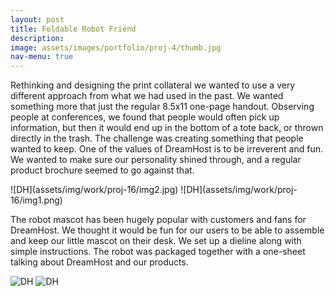 ```yaml
---
layout: post
title: Foldable Robot Friend
description: 
image: assets/images/portfolio/proj-4/thumb.jpg
nav-menu: true
---
```


<p>Rethinking and designing the print collateral we wanted to use a very different approach from what we had used in the past. We wanted something more that just the regular 8.5x11 one-page handout. Observing people at conferences, we found that people would often pick up information, but then it would end up in the bottom of a tote back, or thrown directly in the trash. The challenge was creating something that people wanted to keep. One of the values of DreamHost is to be irreverent and fun.  We wanted to make sure our personality shined through, and a regular product brochure seemed to go against that.</p>
![DH](assets/img/work/proj-16/img2.jpg)
![DH](assets/img/work/proj-16/img1.png)

<p>The robot mascot has been hugely popular with customers and fans for DreamHost. We thought it would be fun for our users to be able to assemble and keep our little mascot on their desk.  We set up a dieline along with simple instructions. The robot was packaged together with a one-sheet talking about DreamHost and our products.</p>

![DH](assets/img/work/proj-16/img3.jpg)
![DH](assets/img/work/proj-16/img4.jpg)

